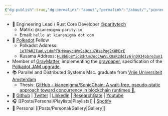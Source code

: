 ```yaml
---
{"dg-publish":true,"dg-permalink":"about","permalink":"/about/","pinned":true,"created":"2024-09-18T21:37:11.055+02:00","updated":"2025-04-05T17:07:09.437+02:00"}
---
```


- 🦀 Engineering Lead / Rust Core Developer [@paritytech](https://twitter.com/ParityTech/)
	- Matrix: `@kianenigma:parity.io`
	- Email: `hello at kianenigma dot com`
- 🔴 [Polkadot](https://www.polkadot.network) Fellow
	- Polkadot Address: [`1eTPAR2TuqLyidmPT9rMmuycHVm9s9czu78sePqg2KHMDrE`](https://polkadot.subscan.io/account/1eTPAR2TuqLyidmPT9rMmuycHVm9s9czu78sePqg2KHMDrE)
	- Kusama Address: [`HL8bEp8YicBdrUmJocCAWVLKUaR2dd1y6jnD934pbre3un1`](https://kusama.subscan.io/account/HL8bEp8YicBdrUmJocCAWVLKUaR2dd1y6jnD934pbre3un1)
- Member of [GrayMatter](https://jamcha.in/clients), implementing the [graypaper](https://graypaper.com/), specification of the [Polkadot JAM upgrade](https://wiki.polkadot.network/learn/learn-jam-chain/). 
- 📚 Parallel and Distributed Systems Msc. graduate from [Vrije Universiteit Amsterdam](https://vu.nl/en)
	- Thesis: [GitHub - kianenigma/SonicChain: A wait-free, pseudo-static approach toward concurrency in blockchain runtimes 🚀.](https://github.com/kianenigma/SonicChain?tab=readme-ov-file)
- 🐙 [Github](https://github.com/kianenigma) | [Twitter](https://twitter.com/kianenigma)  | [Linkedin](https://www.linkedin.com/in/kizi/) | [ResearchGate](https://www.researchgate.net/profile/Kian-Paimani) | [Youtube](https://www.youtube.com/@kianenigma)
- 🎧 [[Posts/Personal/Playlists\|Playlists]] | [Spotify](https://open.spotify.com/user/1248494156?si=4e6338ab8bdb4c04)
- 📸 Personal [[Posts/Personal/Gallery\|Gallery]]

